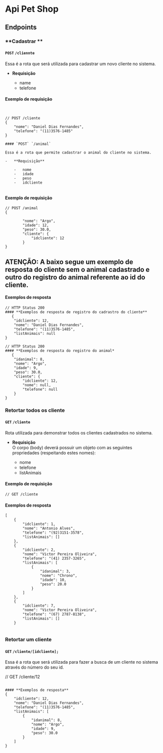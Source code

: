 # Api Pet Shop

## **Endpoints**

### **Cadastrar **

#### `POST` `/cliennte`

Essa é a rota que será utilizada para cadastrar um novo cliente no sistema.

-   **Requisição**  

    -   name
    -  telefone
#### **Exemplo de requisição**

```


// POST /cliente
{
    "nome": "Daniel Dias Fernandes",
    "telefone": "(11)3576-1485"
}
```
```
#### `POST` `/animal`

Essa é a rota que permite cadastrar o animal do cliente no sistema.

-   **Requisição**  

    -   nome
    -   idade
    -   peso
    -   idcliente
   
```
#### **Exemplo de requisição**

```
// POST /animal
{

        "nome": "Argo",
        "idade": 12,
        "peso": 30.0,
        "cliente": {
            "idcliente": 12
        }
}
```

## **ATENÇÃO**: A baixo segue um exemplo de resposta do cliente sem o animal cadastrado e  outro do registro do animal referente ao id do cliente.

#### **Exemplos de resposta**

```
// HTTP Status 200
#### **Exemplos de resposta de registro do cadrastro do cliente**
   {
    "idcliente": 12,
    "nome": "Daniel Dias Fernandes",
    "telefone": "(11)3576-1485",
    "listAnimais": null
}

```
```
// HTTP Status 200
#### **Exemplos de resposta do registro do animal*
   {
    "idanimal": 8,
    "nome": "Argo",
    "idade": 9,
    "peso": 30.0,
    "cliente": {
        "idcliente": 12,
        "nome": null,
        "telefone": null
    }
}

```

### **Retortar todos os cliente**
#### `GET` `/cliente`

Rota utilizada para demonstrar todos os clientes cadastrados no sistema.

-   **Requisição**   
    O corpo (body) deverá possuir um objeto com as seguintes propriedades (respeitando estes nomes):

    -   nome
    -   telefone
    - listAnimais

#### **Exemplo de requisição**

```
// GET /cliente

```

#### **Exemplos de resposta**

```
[
    {
        "idcliente": 1,
        "nome": "Antonio Alves",
        "telefone": "(92)3151-3578",
        "listAnimais": []
    },
    {
        "idcliente": 2,
        "nome": "Victor Pereira Oliveira",
        "telefone": "(41) 2357-3265",
        "listAnimais": [
            {
                "idanimal": 3,
                "nome": "Chrono",
                "idade": 10,
                "peso": 20.0
            }
        ]
    },
    {
        "idcliente": 7,
        "nome": "Victor Pereira Oliveira",
        "telefone": "(67) 2787-8138",
        "listAnimais": []
    }
   

```
### **Retortar um cliente**
#### `GET` `/cliente/[idcliente];`

Essa é a rota que será utilizada para fazer a busca de um cliente no sistema através do número do seu id.

// GET /cliente/12

```

#### **Exemplos de resposta**
{
    "idcliente": 12,
    "nome": "Daniel Dias Fernandes",
    "telefone": "(11)3576-1485",
    "listAnimais": [
        {
            "idanimal": 8,
            "nome": "Argo",
            "idade": 9,
            "peso": 30.0
        }
    ]
}
```
